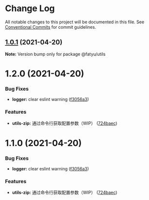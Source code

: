# Change Log

All notable changes to this project will be documented in this file.
See [Conventional Commits](https://conventionalcommits.org) for commit guidelines.

## [1.0.1](https://github.com/Arima-P/zhy-utils/compare/@fatyu/utils@1.2.0...@fatyu/utils@1.0.1) (2021-04-20)

**Note:** Version bump only for package @fatyu/utils





# 1.2.0 (2021-04-20)


### Bug Fixes

* **logger:** clear eslint warning ([f3056a3](https://github.com/Arima-P/zhy-utils/commit/f3056a3124ff12d342e8452f51eece540fbd8014))


### Features

* **utils-zip:** 通过命令行获取配置参数（WIP） ([724baec](https://github.com/Arima-P/zhy-utils/commit/724baecd8cc4a203fa424a3895176c9012c53a81))





# 1.1.0 (2021-04-20)


### Bug Fixes

* **logger:** clear eslint warning ([f3056a3](https://github.com/Arima-P/zhy-utils/commit/f3056a3124ff12d342e8452f51eece540fbd8014))


### Features

* **utils-zip:** 通过命令行获取配置参数（WIP） ([724baec](https://github.com/Arima-P/zhy-utils/commit/724baecd8cc4a203fa424a3895176c9012c53a81))

